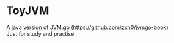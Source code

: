 # ToyJVM
A java version of JVM.go (https://github.com/zxh0/jvmgo-book)    
Just for study and practise
